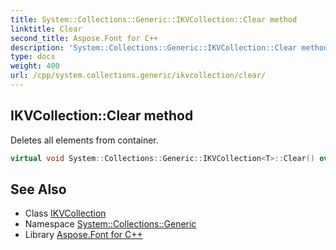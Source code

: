 ```yaml
---
title: System::Collections::Generic::IKVCollection::Clear method
linktitle: Clear
second_title: Aspose.Font for C++
description: 'System::Collections::Generic::IKVCollection::Clear method. Deletes all elements from container in C++.'
type: docs
weight: 400
url: /cpp/system.collections.generic/ikvcollection/clear/
---
```

## IKVCollection::Clear method


Deletes all elements from container.

```cpp
virtual void System::Collections::Generic::IKVCollection<T>::Clear() override
```

## See Also

* Class [IKVCollection](../)
* Namespace [System::Collections::Generic](../../)
* Library [Aspose.Font for C++](../../../)
